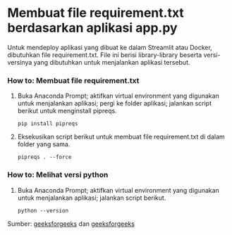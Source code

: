 # Membuat file requirement.txt berdasarkan aplikasi app.py

Untuk mendeploy aplikasi yang dibuat ke dalam Streamlit atau Docker, dibutuhkan file requirement.txt. File ini berisi library-library beserta versi-versinya yang dibutuhkan untuk menjalankan aplikasi tersebut.

### How to: Membuat file requirement.txt

1. Buka Anaconda Prompt; aktifkan virtual environment yang digunakan untuk menjalankan aplikasi; pergi ke folder aplikasi; jalankan script berikut untuk menginstall pipreqs.

   ```
   pip install pipreqs
   ```

2. Eksekusikan script berikut untuk membuat file requirement.txt di dalam folder yang sama.

   ```
   pipreqs . --force
   ```

### How to: Melihat versi python

1. Buka Anaconda Prompt; aktifkan virtual environment yang digunakan untuk menjalankan aplikasi; jalankan script berikut.

   ```
   python --version
   ```

Sumber: [geeksforgeeks](https://www.geeksforgeeks.org/how-to-create-requirements-txt-file-in-python/) dan [geeksforgeeks](https://www.geeksforgeeks.org/check-the-version-of-the-python-interpreter/)
